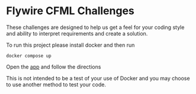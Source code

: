 # Flywire CFML Challenges

These challenges are designed to help us get a feel for your coding style and ability to interpret requirements and create a solution.

To run this project please install docker and then run

`docker compose up`

Open the [app](http://localhost:56917) and follow the directions

This is not intended to be a test of your use of Docker and you may choose to use another method to test your code.